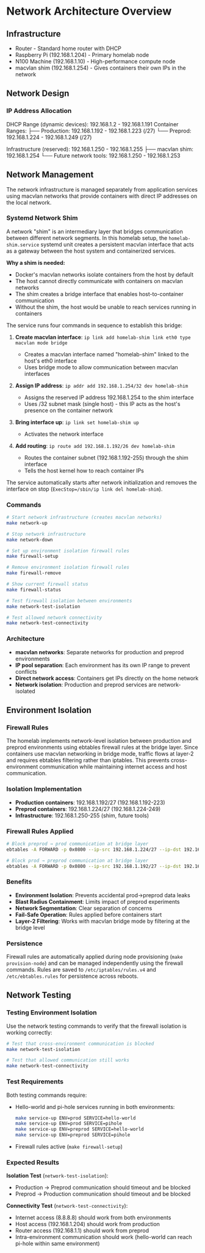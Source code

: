# Network Architecture Overview
## Infrastructure

* Router - Standard home router with DHCP
* Raspberry Pi (192.168.1.204) - Primary homelab node
* N100 Machine (192.168.1.10) - High-performance compute node
* macvlan shim (192.168.1.254) - Gives containers their own IPs in the network

## Network Design
### IP Address Allocation
DHCP Range (dynamic devices):     192.168.1.2 - 192.168.1.191
Container Ranges:
├── Production:                   192.168.1.192 - 192.168.1.223 (/27)
└── Preprod:                     192.168.1.224 - 192.168.1.249 (/27)

Infrastructure (reserved):        192.168.1.250 - 192.168.1.255
├── macvlan shim:                192.168.1.254
└── Future network tools:        192.168.1.250 - 192.168.1.253

## Network Management

The network infrastructure is managed separately from application services using macvlan networks that provide containers with direct IP addresses on the local network.

### Systemd Network Shim

A network "shim" is an intermediary layer that bridges communication between different network segments. In this homelab setup, the `homelab-shim.service` systemd unit creates a persistent macvlan interface that acts as a gateway between the host system and containerized services.

**Why a shim is needed:**
- Docker's macvlan networks isolate containers from the host by default
- The host cannot directly communicate with containers on macvlan networks
- The shim creates a bridge interface that enables host-to-container communication
- Without the shim, the host would be unable to reach services running in containers

The service runs four commands in sequence to establish this bridge:

1. **Create macvlan interface**: `ip link add homelab-shim link eth0 type macvlan mode bridge`
   - Creates a macvlan interface named "homelab-shim" linked to the host's eth0 interface
   - Uses bridge mode to allow communication between macvlan interfaces

2. **Assign IP address**: `ip addr add 192.168.1.254/32 dev homelab-shim`
   - Assigns the reserved IP address 192.168.1.254 to the shim interface
   - Uses /32 subnet mask (single host) - this IP acts as the host's presence on the container network

3. **Bring interface up**: `ip link set homelab-shim up`
   - Activates the network interface

4. **Add routing**: `ip route add 192.168.1.192/26 dev homelab-shim`
   - Routes the container subnet (192.168.1.192-255) through the shim interface
   - Tells the host kernel how to reach container IPs

The service automatically starts after network initialization and removes the interface on stop (`ExecStop=/sbin/ip link del homelab-shim`).

### Commands

```bash
# Start network infrastructure (creates macvlan networks)
make network-up

# Stop network infrastructure  
make network-down

# Set up environment isolation firewall rules
make firewall-setup

# Remove environment isolation firewall rules
make firewall-remove

# Show current firewall status
make firewall-status

# Test firewall isolation between environments
make network-test-isolation

# Test allowed network connectivity
make network-test-connectivity
```

### Architecture

- **macvlan networks**: Separate networks for production and preprod environments
- **IP pool separation**: Each environment has its own IP range to prevent conflicts
- **Direct network access**: Containers get IPs directly on the home network
- **Network isolation**: Production and preprod services are network-isolated

## Environment Isolation

### Firewall Rules

The homelab implements network-level isolation between production and preprod environments using ebtables firewall rules at the bridge layer. Since containers use macvlan networking in bridge mode, traffic flows at layer-2 and requires ebtables filtering rather than iptables. This prevents cross-environment communication while maintaining internet access and host communication.

### Isolation Implementation

- **Production containers**: 192.168.1.192/27 (192.168.1.192-223)
- **Preprod containers**: 192.168.1.224/27 (192.168.1.224-249)
- **Infrastructure**: 192.168.1.250-255 (shim, future tools)

### Firewall Rules Applied

```bash
# Block preprod → prod communication at bridge layer
ebtables -A FORWARD -p 0x0800 --ip-src 192.168.1.224/27 --ip-dst 192.168.1.192/27 -j DROP

# Block prod → preprod communication at bridge layer
ebtables -A FORWARD -p 0x0800 --ip-src 192.168.1.192/27 --ip-dst 192.168.1.224/27 -j DROP
```

### Benefits

- **Environment Isolation**: Prevents accidental prod→preprod data leaks
- **Blast Radius Containment**: Limits impact of preprod experiments
- **Network Segmentation**: Clear separation of concerns
- **Fail-Safe Operation**: Rules applied before containers start
- **Layer-2 Filtering**: Works with macvlan bridge mode by filtering at the bridge level

### Persistence

Firewall rules are automatically applied during node provisioning (`make provision-node`) and can be managed independently using the firewall commands. Rules are saved to `/etc/iptables/rules.v4` and `/etc/ebtables.rules` for persistence across reboots.

## Network Testing

### Testing Environment Isolation

Use the network testing commands to verify that the firewall isolation is working correctly:

```bash
# Test that cross-environment communication is blocked
make network-test-isolation

# Test that allowed communication still works
make network-test-connectivity
```

### Test Requirements

Both testing commands require:
- Hello-world and pi-hole services running in both environments:
  ```bash
  make service-up ENV=prod SERVICE=hello-world
  make service-up ENV=prod SERVICE=pihole
  make service-up ENV=preprod SERVICE=hello-world
  make service-up ENV=preprod SERVICE=pihole
  ```
- Firewall rules active (`make firewall-setup`)

### Expected Results

**Isolation Test** (`network-test-isolation`):
- Production → Preprod communication should timeout and be blocked
- Preprod → Production communication should timeout and be blocked

**Connectivity Test** (`network-test-connectivity`):
- Internet access (8.8.8.8) should work from both environments
- Host access (192.168.1.204) should work from production
- Router access (192.168.1.1) should work from preprod
- Intra-environment communication should work (hello-world can reach pi-hole within same environment)